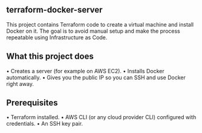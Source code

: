 terraform-docker-server
--------------------
This project contains Terraform code to create a virtual machine and install Docker on it.
The goal is to avoid manual setup and make the process repeatable using Infrastructure as Code.

What this project does
----------------------
•	Creates a server (for example on AWS EC2).
•	Installs Docker automatically.
•	Gives you the public IP so you can SSH and use Docker right away.
                    
Prerequisites
----------------
•	Terraform installed.
•	AWS CLI (or any cloud provider CLI) configured with credentials.
•	An SSH key pair.
